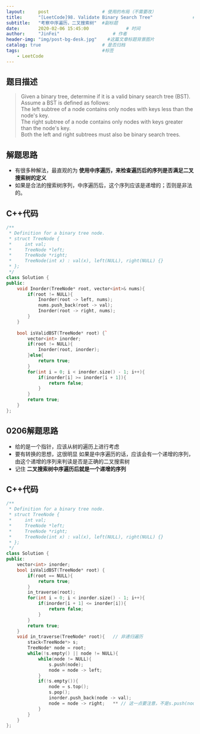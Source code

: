 ```yaml
---
layout:     post                    # 使用的布局（不需要改） 
title:      "[LeetCode]98. Validate Binary Search Tree"               # 标题  
subtitle:   "考察中序遍历，二叉搜索树"  #副标题 
date:       2020-02-06 15:45:00              # 时间 
author:     "JinFei"                    # 作者 
header-img: "img/post-bg-desk.jpg"    #这篇文章标题背景图片 
catalog: true                       # 是否归档 
tags:                               #标签     
    - LeetCode 
---
```


## 题目描述
> Given a binary tree, determine if it is a valid binary search tree (BST). <br>
Assume a BST is defined as follows: <br>
The left subtree of a node contains only nodes with keys less than the node's key. <br>
The right subtree of a node contains only nodes with keys greater than the node's key. <br>
Both the left and right subtrees must also be binary search trees. <br>

## 解题思路

- 有很多种解法，最直观的为 **使用中序遍历，来检查遍历后的序列是否满足二叉搜索树的定义**
- 如果是合法的搜索树序列，中序遍历后，这个序列应该是递增的；否则是非法的。

## C++代码
```C++
/**
 * Definition for a binary tree node.
 * struct TreeNode {
 *     int val;
 *     TreeNode *left;
 *     TreeNode *right;
 *     TreeNode(int x) : val(x), left(NULL), right(NULL) {}
 * };
 */
class Solution {
public:
    void Inorder(TreeNode* root, vector<int>& nums){
        if(root != NULL){
            Inorder(root -> left, nums);
            nums.push_back(root -> val);
            Inorder(root -> right, nums);
        }
    }
    
    bool isValidBST(TreeNode* root) {`
        vector<int> inorder;
        if(root != NULL){
            Inorder(root, inorder);
        }else{
            return true;
        }
        for(int i = 0; i < inorder.size() - 1; i++){
            if(inorder[i] >= inorder[i + 1]){
                return false;
            }
        }
        return true;
    }
};
```



## 0206解题思路

- 给的是一个指针，应该从树的遍历上进行考虑
- 要有转换的思想，这很明显 如果是中序遍历的话，应该会有一个递增的序列，由这个递增的序列来判读是否是正确的二叉搜索树
- 记住 **二叉搜索树中序遍历后就是一个递增的序列**

## C++代码
```C++
/**
 * Definition for a binary tree node.
 * struct TreeNode {
 *     int val;
 *     TreeNode *left;
 *     TreeNode *right;
 *     TreeNode(int x) : val(x), left(NULL), right(NULL) {}
 * };
 */
class Solution {
public:
    vector<int> inorder;
    bool isValidBST(TreeNode* root) {
        if(root == NULL){
            return true;
        }
        in_traverse(root);
        for(int i = 0; i < inorder.size() - 1; i++){
            if(inorder[i + 1] <= inorder[i]){
                return false;
            }
        }
        return true;
    }
    void in_traverse(TreeNode* root){   // 非递归遍历
        stack<TreeNode*> s;
        TreeNode* node = root;
        while(!s.empty() || node != NULL){
            while(node != NULL){
                s.push(node);
                node = node -> left;
            }
            if(!s.empty()){
                node = s.top();
                s.pop();
                inorder.push_back(node -> val);
                node = node -> right;   ** // 这一点要注意，不是s.push(node -> right),这样做是没有意义的 **
            }
        }
    }
};

```

